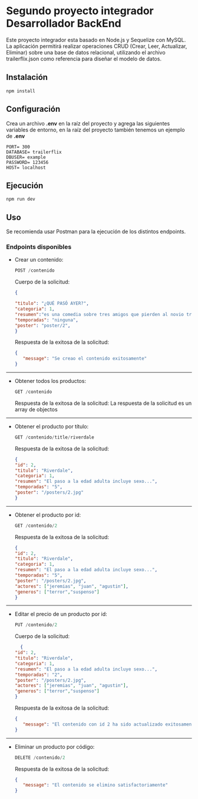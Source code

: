 # Segundo proyecto integrador Desarrollador BackEnd

 Este proyecto integrador esta basado en Node.js y Sequelize con MySQL.  La aplicación permitirá realizar operaciones CRUD (Crear, Leer, Actualizar, Eliminar) sobre una base de datos relacional, utilizando el archivo trailerflix.json como referencia para diseñar el modelo de datos.

 ## Instalación

```shell
npm install
```
## Configuración
Crea un archivo **.env** en la raíz del proyecto y agrega las siguientes variables de entorno, en la raíz del proyecto también tenemos un ejemplo de **.env**

```shell
PORT= 300
DATABASE= trailerflix
DBUSER= example
PASSWORD= 123456
HOST= localhost
```

## Ejecución
```shell
npm run dev
```

## Uso

Se recomienda usar Postman para la ejecución de los distintos endpoints.

### Endpoints disponibles
* Crear un contenido:
    ```javascript
    POST /contenido
    ```
    Cuerpo de la solicitud:

    ```json
    {

    "titulo": "¿QUÉ PASÓ AYER?",
    "categoria": 1, 
    "resumen":"es una comedia sobre tres amigos que pierden al novio tras una descontrolada despedida de soltero en Las Vegas y deben encontrarlo antes de la boda.",
    "temporadas": "ninguna",
    "poster": "poster/2",
    }
    ```
    Respuesta de la exitosa de la solicitud:
     ```json
    {
        "message": "Se creao el contenido exitosamente"
    }
     ```

---

* Obtener todos los productos:

    ```javascript
    GET /contenido
    ```
    Respuesta de la exitosa de la solicitud:
    La respuesta de la solicitud es un array de objectos

---

* Obtener el producto por título:

    ```javascript
    GET /contenido/title/riverdale
    ```
    Respuesta de la exitosa de la solicitud:
     ```json
     {
    "id": 2,
    "titulo": "Riverdale",
    "categoria": 1,
    "resumen": "El paso a la edad adulta incluye sexo...",
    "temporadas": "5",
    "poster": "/posters/2.jpg"
     }
     ```

---

* Obtener el producto por id:

    ```javascript
    GET /contenido/2
    ```
    Respuesta de la exitosa de la solicitud:
     ```json
     {
    "id": 2,
    "titulo": "Riverdale",
    "categoria": 1,
    "resumen": "El paso a la edad adulta incluye sexo...",
    "temporadas": "5",
    "poster": "/posters/2.jpg",
    "actores": ["jeremias", "juan", "agustin"],
    "generos": ["terror","suspenso"]
    }
     ```

---

* Editar el precio de un producto por id:

    ```javascript
    PUT /contenido/2
    ```

     Cuerpo de la solicitud:

    ```json
      {
    "id": 2,
    "titulo": "Riverdale",
    "categoria": 1,
    "resumen": "El paso a la edad adulta incluye sexo...",
    "temporadas": "2",
    "poster": "/posters/2.jpg",
    "actores": ["jeremias", "juan", "agustin"],
    "generos": ["terror","suspenso"]
    }
    ```

    Respuesta de la exitosa de la solicitud:
     ```json
    {
        "message": "El contenido con id 2 ha sido actualizado exitosamente."
    }
     ```
     
---

* Eliminar un producto por código:

    ```javascript
    DELETE /contenido/2
    ```

    Respuesta de la exitosa de la solicitud:
     ```json
    {
        "message": "El contenido se elimino satisfactoriamente"
    }
     ```